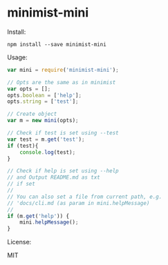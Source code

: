 # minimist-mini

Install: 

    npm install --save minimist-mini

Usage: 

~~~js
var mini = require('minimist-mini');

// Opts are the same as in minimist
var opts = [];
opts.boolean = ['help'];
opts.string = ['test'];

// Create object
var m = new mini(opts);

// Check if test is set using --test
var test = m.get('test');
if (test){
    console.log(test);
}

// Check if help is set using --help
// and Output README.md as txt
// if set
//
// You can also set a file from current path, e.g.
// 'docs/cli.md (as param in mini.helpMessage)
//
if (m.get('help')) {
    mini.helpMessage();
}
~~~

License: 

MIT 
